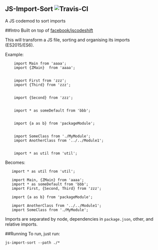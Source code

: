 JS-Import-Sort  ![Travis-CI](https://travis-ci.org/Amwam/js-import-sort.svg?branch=master)
---

A JS codemod to sort imports

##Intro
Built on top of [facebook/jscodeshift](https://github.com/facebook/jscodeshift)

This will transform a JS file, sorting and organising its imports (ES2015/ES6).

Example:

```
    import Main from 'aaaa';
    import {ZMain}  from 'aaaa';
       

    import First from 'zzz';
    import {Third} from 'zzz';
    

    import {Second} from 'zzz';
    

    import * as someDefault from 'bbb';
    

    import {a as b} from 'packageModule';
    

    import SomeClass from './MyModule';
    import AnotherClass from '../../Module1';
    

    import * as util from 'util';
```

Becomes:
 
```
   import * as util from 'util';
   
   import Main, {ZMain} from 'aaaa';
   import * as someDefault from 'bbb';
   import First, {Second, Third} from 'zzz';
   
   import {a as b} from 'packageModule';
   
   import AnotherClass from '../../Module1';
   import SomeClass from './MyModule';
```

Imports are separated by node, dependencies in `package.json`, other, and relative imports.
 
##Running
To run, just run:

    js-import-sort --path ./*
